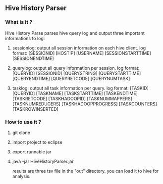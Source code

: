 ## Hive History Parser

### What is it ?

  Hive History Parse parses hive query log and output three important informations to log:

1. sessionlog: output all session information on each hive client. 
log format:
[SESSIONID]	[HOSTIP]	[USERNAME]	[SESSIONSTARTTIME]	[SESSIONENDTIME]

2. querylog: output all query information per session.
log format:
[QUERYID]	[SESSIONID]	[QUERYSTRING]	[QUERYSTARTTIME]	[QUERYENDTIME]	[QUERYRETCODE]	[QUERYNUMTASK]

3. tasklog: output all task information per query.
log format:
[TASKID]	[QUERYID]	[TASKNAME]	[TASKSTARTTIME]	[TASKENDTIME]	[TASKRETCODE]	[TASKHADOOPID]	[TASKNUMMAPPERS]	[TASKNUMREDUCERS]	[TASKHADOOPPROGRESS]	[TASKCOUNTERS]	[TASKROWINSERTED]

### How to use it ?

1. git clone 

2. import project to eclipse

3. export runnable jar

4. java -jar HiveHistoryParser.jar
   
   results are three tsv file in the "out" directory. you can load it to hive for analysis.


